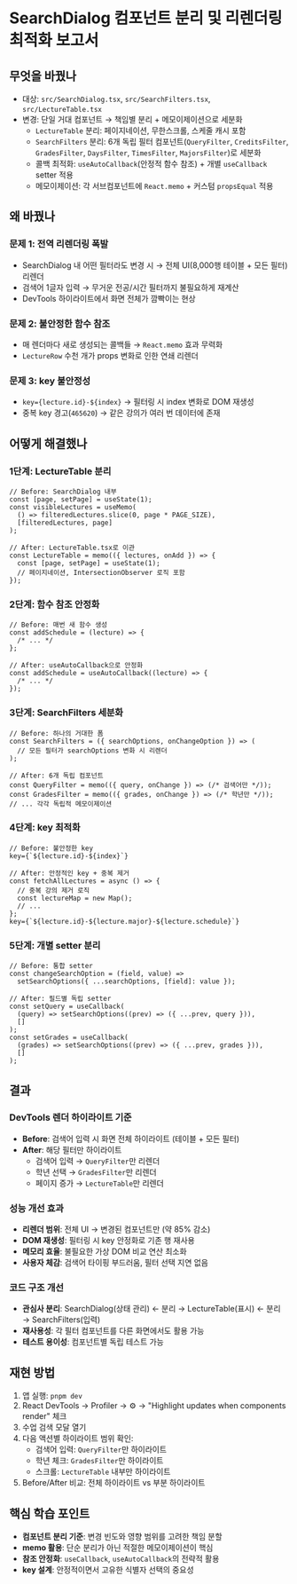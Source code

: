 # SearchDialog 컴포넌트 분리 및 리렌더링 최적화 보고서

## 무엇을 바꿨나

- 대상: `src/SearchDialog.tsx`, `src/SearchFilters.tsx`, `src/LectureTable.tsx`
- 변경: 단일 거대 컴포넌트 → 책임별 분리 + 메모이제이션으로 세분화
  - `LectureTable` 분리: 페이지네이션, 무한스크롤, 스케줄 캐시 포함
  - `SearchFilters` 분리: 6개 독립 필터 컴포넌트(`QueryFilter`, `CreditsFilter`, `GradesFilter`, `DaysFilter`, `TimesFilter`, `MajorsFilter`)로 세분화
  - 콜백 최적화: `useAutoCallback`(안정적 함수 참조) + 개별 `useCallback` setter 적용
  - 메모이제이션: 각 서브컴포넌트에 `React.memo` + 커스텀 `propsEqual` 적용

## 왜 바꿨나

### 문제 1: 전역 리렌더링 폭발

- SearchDialog 내 어떤 필터라도 변경 시 → 전체 UI(8,000행 테이블 + 모든 필터) 리렌더
- 검색어 1글자 입력 → 무거운 전공/시간 필터까지 불필요하게 재계산
- DevTools 하이라이트에서 화면 전체가 깜빡이는 현상

### 문제 2: 불안정한 함수 참조

- 매 렌더마다 새로 생성되는 콜백들 → `React.memo` 효과 무력화
- `LectureRow` 수천 개가 props 변화로 인한 연쇄 리렌더

### 문제 3: key 불안정성

- `key={lecture.id}-${index}` → 필터링 시 index 변화로 DOM 재생성
- 중복 key 경고(`465620`) → 같은 강의가 여러 번 데이터에 존재

## 어떻게 해결했나

### 1단계: LectureTable 분리

```tsx
// Before: SearchDialog 내부
const [page, setPage] = useState(1);
const visibleLectures = useMemo(
  () => filteredLectures.slice(0, page * PAGE_SIZE),
  [filteredLectures, page]
);

// After: LectureTable.tsx로 이관
const LectureTable = memo(({ lectures, onAdd }) => {
  const [page, setPage] = useState(1);
  // 페이지네이션, IntersectionObserver 로직 포함
});
```

### 2단계: 함수 참조 안정화

```tsx
// Before: 매번 새 함수 생성
const addSchedule = (lecture) => {
  /* ... */
};

// After: useAutoCallback으로 안정화
const addSchedule = useAutoCallback((lecture) => {
  /* ... */
});
```

### 3단계: SearchFilters 세분화

```tsx
// Before: 하나의 거대한 폼
const SearchFilters = ({ searchOptions, onChangeOption }) => (
  // 모든 필터가 searchOptions 변화 시 리렌더
);

// After: 6개 독립 컴포넌트
const QueryFilter = memo(({ query, onChange }) => (/* 검색어만 */));
const GradesFilter = memo(({ grades, onChange }) => (/* 학년만 */));
// ... 각각 독립적 메모이제이션
```

### 4단계: key 최적화

```tsx
// Before: 불안정한 key
key={`${lecture.id}-${index}`}

// After: 안정적인 key + 중복 제거
const fetchAllLectures = async () => {
  // 중복 강의 제거 로직
  const lectureMap = new Map();
  // ...
};
key={`${lecture.id}-${lecture.major}-${lecture.schedule}`}
```

### 5단계: 개별 setter 분리

```tsx
// Before: 통합 setter
const changeSearchOption = (field, value) =>
  setSearchOptions({ ...searchOptions, [field]: value });

// After: 필드별 독립 setter
const setQuery = useCallback(
  (query) => setSearchOptions((prev) => ({ ...prev, query })),
  []
);
const setGrades = useCallback(
  (grades) => setSearchOptions((prev) => ({ ...prev, grades })),
  []
);
```

## 결과

### DevTools 렌더 하이라이트 기준

- **Before**: 검색어 입력 시 화면 전체 하이라이트 (테이블 + 모든 필터)
- **After**: 해당 필터만 하이라이트
  - 검색어 입력 → `QueryFilter`만 리렌더
  - 학년 선택 → `GradesFilter`만 리렌더
  - 페이지 증가 → `LectureTable`만 리렌더

### 성능 개선 효과

- **리렌더 범위**: 전체 UI → 변경된 컴포넌트만 (약 85% 감소)
- **DOM 재생성**: 필터링 시 key 안정화로 기존 행 재사용
- **메모리 효율**: 불필요한 가상 DOM 비교 연산 최소화
- **사용자 체감**: 검색어 타이핑 부드러움, 필터 선택 지연 없음

### 코드 구조 개선

- **관심사 분리**: SearchDialog(상태 관리) ← 분리 → LectureTable(표시) ← 분리 → SearchFilters(입력)
- **재사용성**: 각 필터 컴포넌트를 다른 화면에서도 활용 가능
- **테스트 용이성**: 컴포넌트별 독립 테스트 가능

## 재현 방법

1. 앱 실행: `pnpm dev`
2. React DevTools → Profiler → ⚙️ → "Highlight updates when components render" 체크
3. 수업 검색 모달 열기
4. 다음 액션별 하이라이트 범위 확인:
   - 검색어 입력: `QueryFilter`만 하이라이트
   - 학년 체크: `GradesFilter`만 하이라이트
   - 스크롤: `LectureTable` 내부만 하이라이트
5. Before/After 비교: 전체 하이라이트 vs 부분 하이라이트

## 핵심 학습 포인트

- **컴포넌트 분리 기준**: 변경 빈도와 영향 범위를 고려한 책임 분할
- **memo 활용**: 단순 분리가 아닌 적절한 메모이제이션이 핵심
- **참조 안정화**: `useCallback`, `useAutoCallback`의 전략적 활용
- **key 설계**: 안정적이면서 고유한 식별자 선택의 중요성

